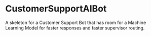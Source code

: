 # CustomerSupportAIBot
A skeleton for a Customer Support Bot that has room for a Machine Learning Model for faster responses and faster supervisor routing.
